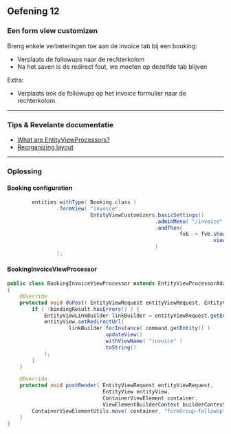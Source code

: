 ## Oefening 12
### Een form view customizen

Breng enkele verbeteringen toe aan de invoice tab bij een booking:

* Verplaats de followups naar de rechterkolom
* Na het saven is de redirect fout, we moeten op dezelfde tab blijven

Extra:
* Verplaats ook de followups op het invoice formulier naar de rechterkolom.
  
----

### Tips & Revelante documentatie

* [What are EntityViewProcessors?](https://across-docs.foreach.be/across-site/production/entity-module/3.2.0/building-views/index.html#_dispatchingentityviewfactory_and_entityviewprocessor)
* [Reorganizing layout](https://across-docs.foreach.be/across-site/production/entity-module/3.2.0/customizing-entities/entity-views.html#_entityviewprocessor)

----

### Oplossing

#### Booking configuration

```java
		entities.withType( Booking.class )
		        .formView( "invoice",
		                   EntityViewCustomizers.basicSettings()
		                                        .adminMenu( "/invoice" )
		                                        .andThen(
				                                        fvb -> fvb.showProperties( "invoice.*", "followUp" )
				                                                  .viewProcessor( new BookingInvoiceViewProcessor() )
		                                        )
		        );
```

#### BookingInvoiceViewProcessor
```java
public class BookingInvoiceViewProcessor extends EntityViewProcessorAdapter
{
	@Override
	protected void doPost( EntityViewRequest entityViewRequest, EntityView entityView, EntityViewCommand command, BindingResult bindingResult ) {
		if ( !bindingResult.hasErrors() ) {
			EntityViewLinkBuilder linkBuilder = entityViewRequest.getEntityViewContext().getLinkBuilder();
			entityView.setRedirectUrl(
					linkBuilder.forInstance( command.getEntity() )
					           .updateView()
					           .withViewName( "invoice" )
					           .toString()
			);
		}
	}

	@Override
	protected void postRender( EntityViewRequest entityViewRequest,
	                           EntityView entityView,
	                           ContainerViewElement container,
	                           ViewElementBuilderContext builderContext ) {
		ContainerViewElementUtils.move( container, "formGroup-followUp", SingleEntityFormViewProcessor.RIGHT_COLUMN );
	}
}
```